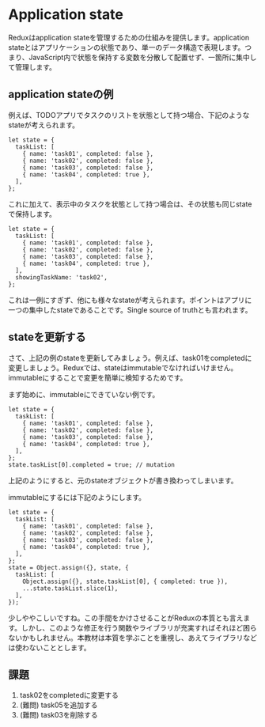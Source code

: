 # Application state

Reduxはapplication stateを管理するための仕組みを提供します。application stateとはアプリケーションの状態であり、単一のデータ構造で表現します。つまり、JavaScript内で状態を保持する変数を分散して配置せず、一箇所に集中して管理します。

## application stateの例

例えば、TODOアプリでタスクのリストを状態として持つ場合、下記のようなstateが考えられます。

```
let state = {
  taskList: [
    { name: 'task01', completed: false },
    { name: 'task02', completed: false },
    { name: 'task03', completed: false },
    { name: 'task04', completed: true },
  ],
};
```

これに加えて、表示中のタスクを状態として持つ場合は、その状態も同じstateで保持します。

```
let state = {
  taskList: [
    { name: 'task01', completed: false },
    { name: 'task02', completed: false },
    { name: 'task03', completed: false },
    { name: 'task04', completed: true },
  ],
  showingTaskName: 'task02',
};
```

これは一例にすぎず、他にも様々なstateが考えられます。ポイントはアプリに一つの集中したstateであることです。Single source of truthとも言われます。

## stateを更新する

さて、上記の例のstateを更新してみましょう。例えば、task01をcompletedに変更しましょう。Reduxでは、stateはimmutableでなければいけません。immutableにすることで変更を簡単に検知するためです。

まず始めに、immutableにできていない例です。

```
let state = {
  taskList: [
    { name: 'task01', completed: false },
    { name: 'task02', completed: false },
    { name: 'task03', completed: false },
    { name: 'task04', completed: true },
  ],
};
state.taskList[0].completed = true; // mutation
```

上記のようにすると、元のstateオブジェクトが書き換わってしまいます。

immutableにするには下記のようにします。

```
let state = {
  taskList: [
    { name: 'task01', completed: false },
    { name: 'task02', completed: false },
    { name: 'task03', completed: false },
    { name: 'task04', completed: true },
  ],
};
state = Object.assign({}, state, {
  taskList: [
    Object.assign({}, state.taskList[0], { completed: true }),
    ...state.taskList.slice(1),
  ],
});
```

少しややこしいですね。この手間をかけさせることがReduxの本質とも言えます。しかし、このような修正を行う関数やライブラリが充実すればそれほど困らないかもしれません。本教材は本質を学ぶことを重視し、あえてライブラリなどは使わないこととします。

## 課題

1. task02をcompletedに変更する
2. (難問) task05を追加する
3. (難問) task03を削除する
